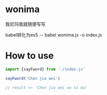 # wonima
我尼玛我就随便写写




babel转化为es5 -- 
babel wonima.js -o index.js


# How to use
```javascript
import {sayFword} from './index.js'

sayFword('Chen jia wei')      

// result => 'Chen jia wei wo ni ma'
```
